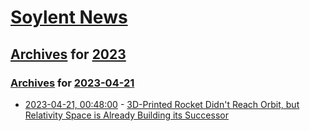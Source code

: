 # [Soylent News](../../../README.md)

## [Archives](../../index.md) for [2023](../index.md)

### [Archives](../../index.md) for [2023-04-21](index.md)

* [2023-04-21, 00:48:00](https://soylentnews.org/article.pl?sid=23/04/20/0247234&from=rss) - [3D-Printed Rocket Didn't Reach Orbit, but Relativity Space is Already Building its Successor](https://soylentnews.org/article.pl?sid=23/04/20/0247234&from=rss)
